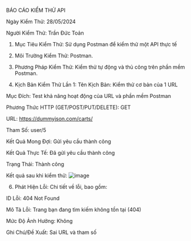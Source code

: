 BÁO CÁO KIỂM THỬ API

Ngày Kiểm Thử: 28/05/2024

Người Kiểm Thử: Trần Đức Toản

1. Mục Tiêu Kiểm Thử: Sử dụng Postman để kiểm thử một API thực tế

2. Môi Trường Kiểm Thử: Postman.

3. Phương Pháp Kiểm Thử: Kiểm thử tự động và thủ công trên phần mềm Postman.

4. Kịch Bản Kiểm Thử Lần 1:
Tên Kịch Bản: Kiểm thử cơ bản của 1 URL

Mục Đích: Test khả năng hoạt động của URL và phần mềm Postman

Phương Thức HTTP (GET/POST/PUT/DELETE): GET

URL: https://dummyjson.com/carts/

Tham Số: user/5

Kết Quả Mong Đợi: Gửi yêu cầu thành công

Kết Quả Thực Tế: Đã gửi yêu cầu thành công

Trạng Thái: Thành công

Kết quả sau khi kiểm thử:
![image](https://github.com/HIDR00/bt_test/assets/115889838/4dd5fc67-95aa-41fd-9467-61a4ceb1e080)


6. Phát Hiện Lỗi: Chi tiết về lỗi, bao gồm:

ID Lỗi: 404 Not Found

Mô Tả Lỗi: Trang bạn đang tìm kiếm không tồn tại (404)

Mức Độ Ảnh Hưởng: Không

Ghi Chú/Đề Xuất: Sai URL và tham số
